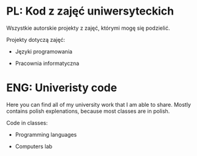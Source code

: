 # PL: Kod z zajęć uniwersyteckich
Wszystkie autorskie projekty z zajęć, którymi mogę się podzielić.

Projekty dotyczą zajęć:

- Języki programowania

- Pracownia informatyczna

# ENG: Univeristy code
Here you can find all of my university work that I am able to share.
Mostly contains polish explenations, because most classes are in polish.

Code in classes:

- Programming languages

- Computers lab


